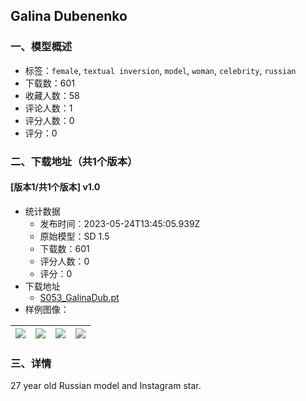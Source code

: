 ## Galina Dubenenko
### 一、模型概述

- 标签：`female`, `textual inversion`, `model`, `woman`, `celebrity`, `russian`
- 下载数：601
- 收藏人数：58
- 评论人数：1
- 评分人数：0
- 评分：0

### 二、下载地址（共1个版本）

#### [版本1/共1个版本] v1.0

- 统计数据
  - 发布时间：2023-05-24T13:45:05.939Z
  - 原始模型：SD 1.5
  - 下载数：601
  - 评分人数：0
  - 评分：0
- 下载地址
  - [S053_GalinaDub.pt](https://civitai.com/api/download/models/79846)
- 样例图像：

| <img src="https://image.civitai.com/xG1nkqKTMzGDvpLrqFT7WA/a04e5718-07f2-4824-a085-19242dd45f1f/width=450/898531.jpeg" /> | <img src="https://image.civitai.com/xG1nkqKTMzGDvpLrqFT7WA/0f9db82d-8b62-4d9c-ba06-97669877d20e/width=450/898837.jpeg" /> | <img src="https://image.civitai.com/xG1nkqKTMzGDvpLrqFT7WA/defb8e0a-88e3-484e-8fcb-78a1853b5467/width=450/895693.jpeg" /> | <img src="https://image.civitai.com/xG1nkqKTMzGDvpLrqFT7WA/26a9797d-f8c5-45a0-a303-86a7b042021b/width=450/898516.jpeg" /> |
| ---- | ---- | ---- | ---- |


### 三、详情
<p>27 year old Russian model and Instagram star.</p>